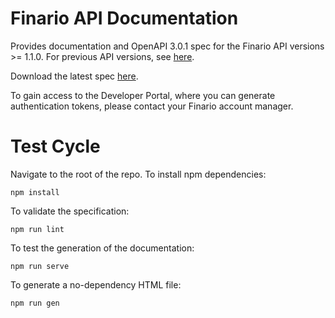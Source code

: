 # Finario API Documentation

Provides documentation and OpenAPI 3.0.1 spec for the Finario API versions >= 1.1.0. For previous API versions, see [here](https://github.com/finarioapp/api).

Download the latest spec [here](./api-1.1.0.yaml).

To gain access to the Developer Portal, where you can generate authentication tokens, please contact your Finario account manager.

# Test Cycle

Navigate to the root of the repo. To install npm dependencies:

`npm install`

To validate the specification:

`npm run lint`

To test the generation of the documentation:

`npm run serve`

To generate a no-dependency HTML file:

`npm run gen`

